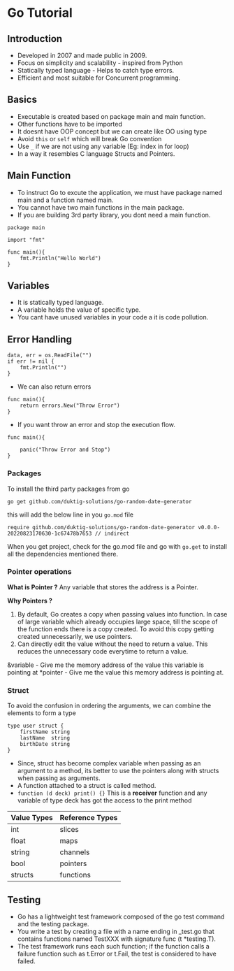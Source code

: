 # Go Tutorial 

## Introduction
- Developed in 2007 and made public in 2009.
- Focus on simplicity and scalability - inspired from Python
- Statically typed language - Helps to catch type errors.
- Efficient and most suitable for Concurrent programming.

## Basics

- Executable is created based on package main and main function.
- Other functions have to be imported
- It doesnt have OOP concept but we can create like OO using type
- Avoid `this` or `self` which will break Go convention
- Use `_` if we are not using any variable (Eg: index in for loop)
- In a way it resembles C language Structs and Pointers.

## Main Function

- To instruct Go to excute the application, we must have package named main and a function named main.
- You cannot have two main functions in the main package.
- If you are building 3rd party library, you dont need a main function.
```
package main

import "fmt"

func main(){
    fmt.Println("Hello World")
}

```

## Variables
- It is statically typed language.
- A variable holds the value of specific type.
- You cant have unused variables in your code a it is code pollution.


## Error Handling
```
data, err = os.ReadFile("")
if err != nil {
    fmt.Println("")
}

```

- We can also return errors
```
func main(){
    return errors.New("Throw Error")
}
```

- If you want throw an error and stop the execution flow.

```
func main(){

    panic("Throw Error and Stop")
}
```

### Packages

To install the third party packages from go 

``` go get github.com/duktig-solutions/go-random-date-generator ```

this will add the below line in you `go.mod` file 

```
require github.com/duktig-solutions/go-random-date-generator v0.0.0-20220823170630-1c67478b7653 // indirect
```

When you get project, check for the go.mod file and go with `go.get` to install 
all the dependencies mentioned there.


### Pointer operations

**What is Pointer ?**
Any variable that stores the address is a Pointer.

**Why Pointers ?**
1. By default, Go creates a copy when passing values into function. In case of large variable which already occupies large space, till the scope of the function ends there is a copy created. To avoid this copy getting created unnecessarily, we use pointers.
2. Can directly edit the value without the need to return a value. This reduces the unnecessary code everytime to return a value.

&variable - Give me the memory address of the value this variable is pointing at
*pointer - Give me the value this memory address is pointing at.

### Struct
To avoid the confusion in ordering the arguments, we can combine the elements to form a type

```
type user struct {
	firstName string
	lastName  string
	birthDate string
}

```
- Since, struct has become complex variable when passing as an argument to a method, its
  better to use the pointers along with structs when passing as arguments.
- A function attached to a struct is called method.
- `function (d deck) print() {}` This is a **receiver** function and any variable of type deck has got the access to the print method


| Value Types  | Reference Types  |
|--------------|------------------|
|   int        |      slices      |
|   float      |     maps         |
|   string     |   channels       |
|   bool       |     pointers     |
|   structs    |  functions       |


## Testing

- Go has a lightweight test framework composed of the go test command and the testing package.
- You write a test by creating a file with a name ending in _test.go that contains functions named TestXXX with signature func (t *testing.T). 
- The test framework runs each such function; if the function calls a failure function such as t.Error or t.Fail, the test is considered to have failed.

